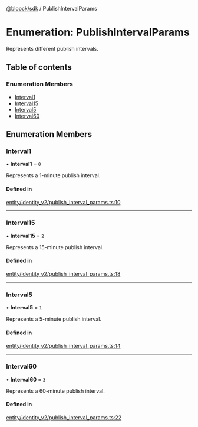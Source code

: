 [@bloock/sdk](../index.md) / PublishIntervalParams

# Enumeration: PublishIntervalParams

Represents different publish intervals.

## Table of contents

### Enumeration Members

- [Interval1](PublishIntervalParams-1.md#interval1)
- [Interval15](PublishIntervalParams-1.md#interval15)
- [Interval5](PublishIntervalParams-1.md#interval5)
- [Interval60](PublishIntervalParams-1.md#interval60)

## Enumeration Members

### Interval1

• **Interval1** = ``0``

Represents a 1-minute publish interval.

#### Defined in

[entity/identity_v2/publish_interval_params.ts:10](https://github.com/bloock/bloock-sdk/blob/d82279b/languages/js/src/entity/identity_v2/publish_interval_params.ts#L10)

___

### Interval15

• **Interval15** = ``2``

Represents a 15-minute publish interval.

#### Defined in

[entity/identity_v2/publish_interval_params.ts:18](https://github.com/bloock/bloock-sdk/blob/d82279b/languages/js/src/entity/identity_v2/publish_interval_params.ts#L18)

___

### Interval5

• **Interval5** = ``1``

Represents a 5-minute publish interval.

#### Defined in

[entity/identity_v2/publish_interval_params.ts:14](https://github.com/bloock/bloock-sdk/blob/d82279b/languages/js/src/entity/identity_v2/publish_interval_params.ts#L14)

___

### Interval60

• **Interval60** = ``3``

Represents a 60-minute publish interval.

#### Defined in

[entity/identity_v2/publish_interval_params.ts:22](https://github.com/bloock/bloock-sdk/blob/d82279b/languages/js/src/entity/identity_v2/publish_interval_params.ts#L22)
